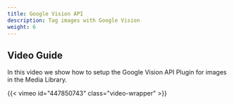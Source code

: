 ```yaml
---
title: Google Vision API
description: Tag images with Google Vision
weight: 6
---
```


## Video Guide

In this video we show how to setup the Google Vision API Plugin for images in the Media Library.

{{< vimeo id="447850743" class="video-wrapper" >}}
